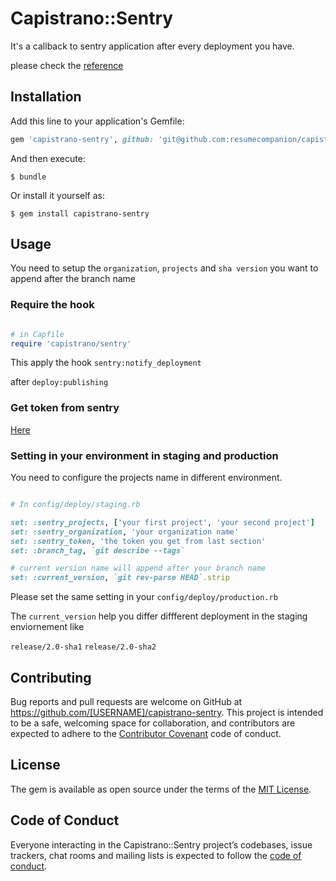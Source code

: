 # Capistrano::Sentry

It's a callback to sentry application after every deployment you have. 

please check the [reference](https://docs.sentry.io/learn/releases/)


## Installation

Add this line to your application's Gemfile:

```ruby
gem 'capistrano-sentry', github: 'git@github.com:resumecompanion/capistrano-sentry.git'
```

And then execute:

    $ bundle

Or install it yourself as:

    $ gem install capistrano-sentry

## Usage

You need to setup the `organization`, `projects` and `sha version` you want to append after the branch name 

### Require the hook 

```ruby

# in Capfile
require 'capistrano/sentry'
```

This apply the hook `sentry:notify_deployment` 

after `deploy:publishing`


### Get token from sentry 

[Here](https://docs.sentry.io/api/auth/)


### Setting in your environment in staging and production


You need to configure the projects name in different environment.

```ruby

# In config/deploy/staging.rb

set: :sentry_projects, ['your first project', 'your second project']
set: :sentry_organization, 'your organization name' 
set: :sentry_token, 'the token you get from last section'
set: :branch_tag, `git describe --tags`

# current version name will append after your branch name 
set: :current_version, `git rev-parse HEAD`.strip

```

Please set the same setting in your `config/deploy/production.rb` 

The `current_version` help you differ diffferent deployment in the staging enviornement 
like 

`release/2.0-sha1`
`release/2.0-sha2`


## Contributing

Bug reports and pull requests are welcome on GitHub at https://github.com/[USERNAME]/capistrano-sentry. This project is intended to be a safe, welcoming space for collaboration, and contributors are expected to adhere to the [Contributor Covenant](http://contributor-covenant.org) code of conduct.

## License

The gem is available as open source under the terms of the [MIT License](https://opensource.org/licenses/MIT).

## Code of Conduct

Everyone interacting in the Capistrano::Sentry project’s codebases, issue trackers, chat rooms and mailing lists is expected to follow the [code of conduct](https://github.com/[USERNAME]/capistrano-sentry/blob/master/CODE_OF_CONDUCT.md).

